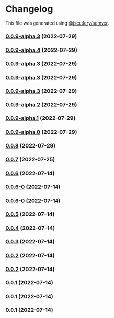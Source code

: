 # Changelog

This file was generated using [@jscutlery/semver](https://github.com/jscutlery/semver).

### [0.0.9-alpha.3](https://github.com/yurikrupnik/nx-go-playground/compare/users-users-client-e2e-0.0.9-alpha.2...users-users-client-e2e-0.0.9-alpha.3) (2022-07-29)

### [0.0.9-alpha.4](https://github.com/yurikrupnik/nx-go-playground/compare/users-users-client-e2e-0.0.9-alpha.3...users-users-client-e2e-0.0.9-alpha.4) (2022-07-29)

### [0.0.9-alpha.3](https://github.com/yurikrupnik/nx-go-playground/compare/users-users-client-e2e-0.0.9-alpha.2...users-users-client-e2e-0.0.9-alpha.3) (2022-07-29)

### [0.0.9-alpha.3](https://github.com/yurikrupnik/nx-go-playground/compare/users-users-client-e2e-0.0.9-alpha.2...users-users-client-e2e-0.0.9-alpha.3) (2022-07-29)

### [0.0.9-alpha.3](https://github.com/yurikrupnik/nx-go-playground/compare/users-users-client-e2e-0.0.9-alpha.2...users-users-client-e2e-0.0.9-alpha.3) (2022-07-29)

### [0.0.9-alpha.2](https://github.com/yurikrupnik/nx-go-playground/compare/users-users-client-e2e-0.0.9-alpha.1...users-users-client-e2e-0.0.9-alpha.2) (2022-07-29)

### [0.0.9-alpha.1](https://github.com/yurikrupnik/nx-go-playground/compare/users-users-client-e2e-0.0.9-alpha.0...users-users-client-e2e-0.0.9-alpha.1) (2022-07-29)

### [0.0.9-alpha.0](https://github.com/yurikrupnik/nx-go-playground/compare/users-users-client-e2e-0.0.8...users-users-client-e2e-0.0.9-alpha.0) (2022-07-29)

### [0.0.8](https://github.com/yurikrupnik/nx-go-playground/compare/users-users-client-e2e-0.0.7...users-users-client-e2e-0.0.8) (2022-07-29)

### [0.0.7](https://github.com/yurikrupnik/nx-go-playground/compare/users-users-client-e2e-0.0.6...users-users-client-e2e-0.0.7) (2022-07-25)

### [0.0.6](https://github.com/yurikrupnik/nx-go-playground/compare/users-users-client-e2e-0.0.6-0...users-users-client-e2e-0.0.6) (2022-07-14)

### [0.0.6-0](https://github.com/yurikrupnik/nx-go-playground/compare/users-users-client-e2e-0.0.6-0...users-users-client-e2e-0.0.6-0) (2022-07-14)

### [0.0.6-0](https://github.com/yurikrupnik/nx-go-playground/compare/users-users-client-e2e-0.0.5...users-users-client-e2e-0.0.6-0) (2022-07-14)

### [0.0.5](https://github.com/yurikrupnik/nx-go-playground/compare/users-users-client-e2e-0.0.4...users-users-client-e2e-0.0.5) (2022-07-14)

### [0.0.4](https://github.com/yurikrupnik/nx-go-playground/compare/users-users-client-e2e-0.0.3...users-users-client-e2e-0.0.4) (2022-07-14)

### [0.0.3](https://github.com/yurikrupnik/nx-go-playground/compare/users-users-client-e2e-0.0.2...users-users-client-e2e-0.0.3) (2022-07-14)

### [0.0.2](https://github.com/yurikrupnik/nx-go-playground/compare/users-users-client-e2e-0.0.1...users-users-client-e2e-0.0.2) (2022-07-14)

### [0.0.2](https://github.com/yurikrupnik/nx-go-playground/compare/users-users-client-e2e-0.0.1...users-users-client-e2e-0.0.2) (2022-07-14)

### 0.0.1 (2022-07-14)

### 0.0.1 (2022-07-14)

### 0.0.1 (2022-07-14)
